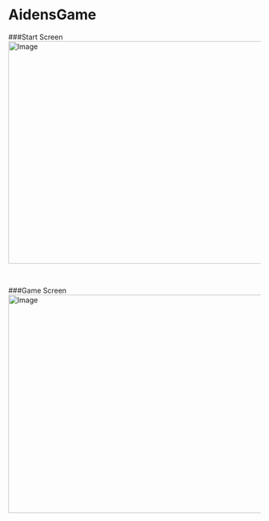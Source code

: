 # AidensGame

###Start Screen
<img width="861" height="444" alt="Image" src="https://github.com/user-attachments/assets/9a6f477e-aeb1-4067-b6ff-946f6baccdab" />

<br>

###Game Screen
<img width="856" height="436" alt="Image" src="https://github.com/user-attachments/assets/feb0a671-8398-4049-b7e4-9f6cea04d215" />
